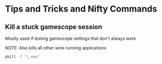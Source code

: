 # Tips and Tricks and Nifty Commands

## Kill a stuck gamescope session

Mostly used if testing gamescope settings that don't always work

*NOTE:* Also kills all other wine running applications

```bash
pkill -f "\.exe"
```
